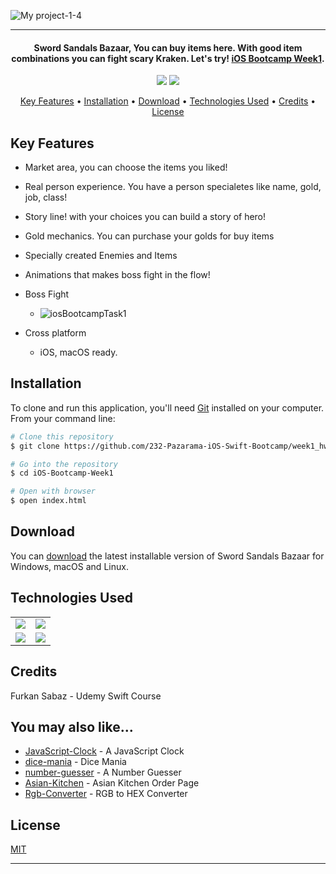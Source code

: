 ![My project-1-4](https://user-images.githubusercontent.com/89473605/192157378-da423a1b-8b69-4c71-9639-af59761930d1.png)


<hr>
<h4 align="center">Sword Sandals Bazaar, You can buy items here. With good item combinations you can fight scary Kraken. Let's try! <a href="https://github.com/232-Pazarama-iOS-Swift-Bootcamp/week1_hw1-asimcanyagiz" target="_blank">iOS Bootcamp Week1</a>.</h4>

<p align="center">
  <img src="https://img.shields.io/github/commit-activity/y/232-Pazarama-iOS-Swift-Bootcamp/week1_hw1-asimcanyagiz">
  <img src="https://img.shields.io/github/license/232-Pazarama-iOS-Swift-Bootcamp/week1_hw1-asimcanyagiz">
</p>

<p align="center">
  <a href="#key-features">Key Features</a> •
  <a href="#installation">Installation</a> •
  <a href="#download">Download</a> •
  <a href="#technologies-used">Technologies Used</a> •
  <a href="#credits">Credits</a> •
  <a href="#license">License</a>
</p>

## Key Features

* Market area, you can choose the items you liked!
* Real person experience. You have a person specialetes like name, gold, job, class!
* Story line! with your choices you can build a story of hero!
* Gold mechanics. You can purchase your golds for buy items
* Specially created Enemies and Items
* Animations that makes boss fight in the flow!
* Boss Fight
  - ![iosBootcampTask1](https://user-images.githubusercontent.com/89473605/192157414-b18bd679-0eb7-43a5-bf1f-5a6f31509ef0.gif)

* Cross platform
  - iOS, macOS ready.

## Installation

To clone and run this application, you'll need [Git](https://git-scm.com) installed on your computer. From your command line:

```bash
# Clone this repository
$ git clone https://github.com/232-Pazarama-iOS-Swift-Bootcamp/week1_hw1-asimcanyagiz

# Go into the repository
$ cd iOS-Bootcamp-Week1

# Open with browser
$ open index.html
```


## Download

You can [download](https://github.com/232-Pazarama-iOS-Swift-Bootcamp/week1_hw1-asimcanyagiz) the latest installable version of Sword Sandals Bazaar for Windows, macOS and Linux.

## Technologies Used

<table style"float:right;">
  <tr>
    <td><img src="https://img.shields.io/badge/Swift-FA7343?style=for-the-badge&logo=swift&logoColor=white"/></td>
    <td><img src="https://img.shields.io/badge/Xcode-007ACC?style=for-the-badge&logo=Xcode&logoColor=white"></td>
  </tr>
  <tr>
    <td><img src="https://img.shields.io/badge/GitHub-100000?style=for-the-badge&logo=github&logoColor=white"/></td>
    <td><img src="https://img.shields.io/badge/GIT-E44C30?style=for-the-badge&logo=git&logoColor=white"/></td>
  </tr>
</table>

## Credits

Furkan Sabaz - Udemy Swift Course

## You may also like...

- [JavaScript-Clock](https://github.com/asimcanyagiz/JavaScript-Clock) - A JavaScript Clock
- [dice-mania](https://github.com/asimcanyagiz/dice-mania) - Dice Mania
- [number-guesser](https://github.com/asimcanyagiz/number-guesser) - A Number Guesser
- [Asian-Kitchen](https://github.com/asimcanyagiz/asian-kitchen) - Asian Kitchen Order Page
- [Rgb-Converter](https://github.com/asimcanyagiz/RGB-Converter) - RGB to HEX Converter

## License

[MIT](https://choosealicense.com/licenses/mit)

---
